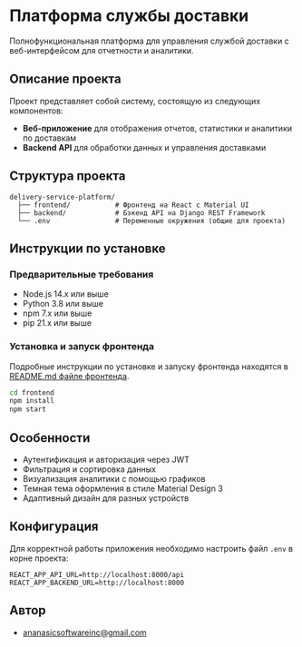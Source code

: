 # Платформа службы доставки

Полнофункциональная платформа для управления службой доставки с веб-интерфейсом для отчетности и аналитики.

## Описание проекта

Проект представляет собой систему, состоящую из следующих компонентов:

- **Веб-приложение** для отображения отчетов, статистики и аналитики по доставкам
- **Backend API** для обработки данных и управления доставками

## Структура проекта

```
delivery-service-platform/
  ├── frontend/           # Фронтенд на React с Material UI
  ├── backend/            # Бэкенд API на Django REST Framework
  └── .env                # Переменные окружения (общие для проекта)
```

## Инструкции по установке

### Предварительные требования

- Node.js 14.x или выше
- Python 3.8 или выше
- npm 7.x или выше
- pip 21.x или выше

### Установка и запуск фронтенда

Подробные инструкции по установке и запуску фронтенда находятся в [README.md файле фронтенда](./frontend/README.md).

```bash
cd frontend
npm install
npm start
```

## Особенности

- Аутентификация и авторизация через JWT
- Фильтрация и сортировка данных
- Визуализация аналитики с помощью графиков
- Темная тема оформления в стиле Material Design 3
- Адаптивный дизайн для разных устройств

## Конфигурация

Для корректной работы приложения необходимо настроить файл `.env` в корне проекта:

```
REACT_APP_API_URL=http://localhost:8000/api
REACT_APP_BACKEND_URL=http://localhost:8000
```

## Автор

- ananasicsoftwareinc@gmail.com 